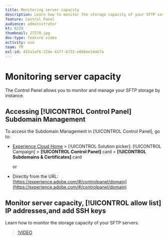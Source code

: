 ```yaml
---
title: Monitoring server capacity
description: Learn how to monitor the storage capacity of your SFTP servers.
feature: Control Panel
audience: administrator
kt: 6239
thumbnail: 27270.jpg
doc-type: feature video
activity: use
team: TM
exl-id: 432a1af6-22de-41ff-b733-e086ee14ab7a
---
```

# Monitoring server capacity

The Control Panel allows you to monitor and manage your SFTP storage by instance.

## Accessing [!UICONTROL Control Panel] Subdomain Management

To access the Subdomain Management in [!UICONTROL Control Panel], go to:

* [Experience Cloud Home](https://experience.adobe.com/#/home) > [!UICONTROL Solution picker]: [!UICONTROL Campaign] > **[!UICONTROL Control Panel]** card > **[!UICONTROL Subdomains & Certificates]** card
  
  or
* Directly from the URL: [https://experience.adobe.com/#/controlpanel/domain](https://experience.adobe.com/#/controlpanel/domain)

## Monitor server capacity, [!UICONTROL allow list] IP addresses,and add SSH keys

Learn how to monitor the storage capacity of your SFTP servers.

>[!VIDEO](https://video.tv.adobe.com/v/27270?quality=12)
